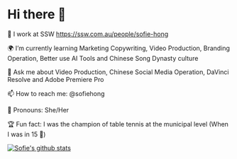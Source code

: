 # Hi there 👋

🚀 I work at SSW https://ssw.com.au/people/sofie-hong

🌍 I’m currently learning Marketing Copywriting, Video Production, Branding Operation, Better use AI Tools and Chinese Song Dynasty culture

💭 Ask me about Video Production, Chinese Social Media Operation, DaVinci Resolve and Adobe Premiere Pro

📫 How to reach me: @sofiehong

🔮 Pronouns: She/Her

🏆 Fun fact: I was the champion of table tennis at the municipal level  (When I was in 15 🤣)

[![Sofie's github stats](https://github-readme-stats.vercel.app/api?username={{USERNAME}}&theme=dark)](https://github.com/{{USERNAME}}/github-readme-stats)
